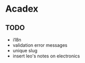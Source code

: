 # Acadex

## TODO
- i18n
- validation error messages
- unique slug
- insert leo's notes on electronics